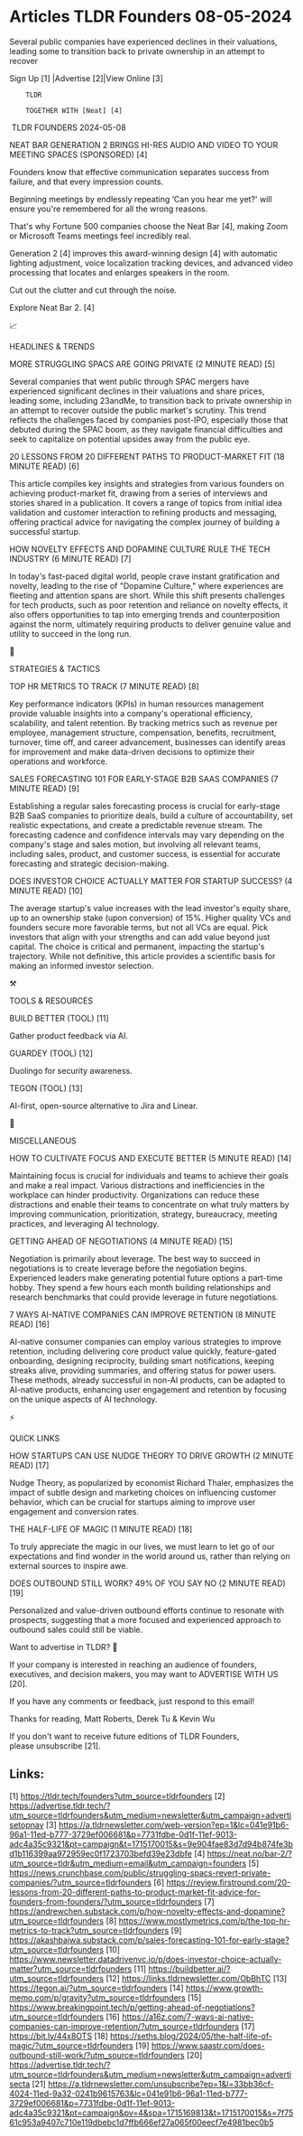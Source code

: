 # Articles TLDR Founders 08-05-2024

Several public companies have experienced declines in their
valuations, leading some to transition back to private ownership in an
attempt to recover  

 Sign Up [1] |Advertise [2]|View Online [3] 

		TLDR 

		TOGETHER WITH [Neat] [4]

 TLDR FOUNDERS 2024-05-08

 NEAT BAR GENERATION 2 BRINGS HI-RES AUDIO AND VIDEO TO YOUR MEETING
SPACES (SPONSORED) [4] 

 Founders know that effective communication separates success from
failure, and that every impression counts.

Beginning meetings by endlessly repeating ‘Can you hear me yet?'
will ensure you're remembered for all the wrong reasons.

That's why Fortune 500 companies choose the Neat Bar [4], making Zoom
or Microsoft Teams meetings feel incredibly real.

Generation 2 [4] improves this award-winning design [4] with automatic
lighting adjustment, voice localization tracking devices, and advanced
video processing that locates and enlarges speakers in the room.

Cut out the clutter and cut through the noise.

Explore Neat Bar 2. [4]

📈 

HEADLINES & TRENDS

 MORE STRUGGLING SPACS ARE GOING PRIVATE (2 MINUTE READ) [5] 

 Several companies that went public through SPAC mergers have
experienced significant declines in their valuations and share prices,
leading some, including 23andMe, to transition back to private
ownership in an attempt to recover outside the public market's
scrutiny. This trend reflects the challenges faced by companies
post-IPO, especially those that debuted during the SPAC boom, as they
navigate financial difficulties and seek to capitalize on potential
upsides away from the public eye. 

 20 LESSONS FROM 20 DIFFERENT PATHS TO PRODUCT-MARKET FIT (18 MINUTE
READ) [6] 

 This article compiles key insights and strategies from various
founders on achieving product-market fit, drawing from a series of
interviews and stories shared in a publication. It covers a range of
topics from initial idea validation and customer interaction to
refining products and messaging, offering practical advice for
navigating the complex journey of building a successful startup. 

 HOW NOVELTY EFFECTS AND DOPAMINE CULTURE RULE THE TECH INDUSTRY (6
MINUTE READ) [7] 

 In today's fast-paced digital world, people crave instant
gratification and novelty, leading to the rise of "Dopamine Culture,"
where experiences are fleeting and attention spans are short. While
this shift presents challenges for tech products, such as poor
retention and reliance on novelty effects, it also offers
opportunities to tap into emerging trends and counterposition against
the norm, ultimately requiring products to deliver genuine value and
utility to succeed in the long run. 

🧠 

STRATEGIES & TACTICS

 TOP HR METRICS TO TRACK (7 MINUTE READ) [8] 

 Key performance indicators (KPIs) in human resources management
provide valuable insights into a company's operational efficiency,
scalability, and talent retention. By tracking metrics such as revenue
per employee, management structure, compensation, benefits,
recruitment, turnover, time off, and career advancement, businesses
can identify areas for improvement and make data-driven decisions to
optimize their operations and workforce. 

 SALES FORECASTING 101 FOR EARLY-STAGE B2B SAAS COMPANIES (7 MINUTE
READ) [9] 

 Establishing a regular sales forecasting process is crucial for
early-stage B2B SaaS companies to prioritize deals, build a culture of
accountability, set realistic expectations, and create a predictable
revenue stream. The forecasting cadence and confidence intervals may
vary depending on the company's stage and sales motion, but involving
all relevant teams, including sales, product, and customer success, is
essential for accurate forecasting and strategic decision-making. 

 DOES INVESTOR CHOICE ACTUALLY MATTER FOR STARTUP SUCCESS? (4 MINUTE
READ) [10] 

 The average startup's value increases with the lead investor's equity
share, up to an ownership stake (upon conversion) of 15%. Higher
quality VCs and founders secure more favorable terms, but not all VCs
are equal. Pick investors that align with your strengths and can add
value beyond just capital. The choice is critical and permanent,
impacting the startup's trajectory. While not definitive, this article
provides a scientific basis for making an informed investor selection.


⚒️ 

TOOLS & RESOURCES

 BUILD BETTER (TOOL) [11] 

 Gather product feedback via AI. 

 GUARDEY (TOOL) [12] 

 Duolingo for security awareness. 

 TEGON (TOOL) [13] 

 AI-first, open-source alternative to Jira and Linear. 

🎁 

MISCELLANEOUS

 HOW TO CULTIVATE FOCUS AND EXECUTE BETTER (5 MINUTE READ) [14] 

 Maintaining focus is crucial for individuals and teams to achieve
their goals and make a real impact. Various distractions and
inefficiencies in the workplace can hinder productivity. Organizations
can reduce these distractions and enable their teams to concentrate on
what truly matters by improving communication, prioritization,
strategy, bureaucracy, meeting practices, and leveraging AI
technology. 

 GETTING AHEAD OF NEGOTIATIONS (4 MINUTE READ) [15] 

 Negotiation is primarily about leverage. The best way to succeed in
negotiations is to create leverage before the negotiation begins.
Experienced leaders make generating potential future options a
part-time hobby. They spend a few hours each month building
relationships and research benchmarks that could provide leverage in
future negotiations. 

 7 WAYS AI-NATIVE COMPANIES CAN IMPROVE RETENTION (8 MINUTE READ) [16]


 AI-native consumer companies can employ various strategies to improve
retention, including delivering core product value quickly,
feature-gated onboarding, designing reciprocity, building smart
notifications, keeping streaks alive, providing summaries, and
offering status for power users. These methods, already successful in
non-AI products, can be adapted to AI-native products, enhancing user
engagement and retention by focusing on the unique aspects of AI
technology. 

⚡ 

QUICK LINKS

 HOW STARTUPS CAN USE NUDGE THEORY TO DRIVE GROWTH (2 MINUTE READ)
[17] 

 Nudge Theory, as popularized by economist Richard Thaler, emphasizes
the impact of subtle design and marketing choices on influencing
customer behavior, which can be crucial for startups aiming to improve
user engagement and conversion rates. 

 THE HALF-LIFE OF MAGIC (1 MINUTE READ) [18] 

 To truly appreciate the magic in our lives, we must learn to let go
of our expectations and find wonder in the world around us, rather
than relying on external sources to inspire awe. 

 DOES OUTBOUND STILL WORK? 49% OF YOU SAY NO (2 MINUTE READ) [19] 

 Personalized and value-driven outbound efforts continue to resonate
with prospects, suggesting that a more focused and experienced
approach to outbound sales could still be viable. 

Want to advertise in TLDR? 📰

 If your company is interested in reaching an audience of founders,
executives, and decision makers, you may want to ADVERTISE WITH US
[20]. 

 If you have any comments or feedback, just respond to this email! 

Thanks for reading, 
Matt Roberts, Derek Tu & Kevin Wu 

If you don't want to receive future editions of TLDR Founders,
please unsubscribe [21]. 

 

Links:
------
[1] https://tldr.tech/founders?utm_source=tldrfounders
[2] https://advertise.tldr.tech/?utm_source=tldrfounders&utm_medium=newsletter&utm_campaign=advertisetopnav
[3] https://a.tldrnewsletter.com/web-version?ep=1&lc=041e91b6-96a1-11ed-b777-3729ef006681&p=7731fdbe-0d1f-11ef-9013-adc4a35c9321&pt=campaign&t=1715170015&s=9e904fae83d7d94b874fe3bd1b116399aa972959ec0f1723703befd39e23dbfe
[4] https://neat.no/bar-2/?utm_source=tldr&utm_medium=email&utm_campaign=founders
[5] https://news.crunchbase.com/public/struggling-spacs-revert-private-companies/?utm_source=tldrfounders
[6] https://review.firstround.com/20-lessons-from-20-different-paths-to-product-market-fit-advice-for-founders-from-founders/?utm_source=tldrfounders
[7] https://andrewchen.substack.com/p/how-novelty-effects-and-dopamine?utm_source=tldrfounders
[8] https://www.mostlymetrics.com/p/the-top-hr-metrics-to-track?utm_source=tldrfounders
[9] https://akashbajwa.substack.com/p/sales-forecasting-101-for-early-stage?utm_source=tldrfounders
[10] https://www.newsletter.datadrivenvc.io/p/does-investor-choice-actually-matter?utm_source=tldrfounders
[11] https://buildbetter.ai/?utm_source=tldrfounders
[12] https://links.tldrnewsletter.com/ObBhTC
[13] https://tegon.ai/?utm_source=tldrfounders
[14] https://www.growth-memo.com/p/gravity?utm_source=tldrfounders
[15] https://www.breakingpoint.tech/p/getting-ahead-of-negotiations?utm_source=tldrfounders
[16] https://a16z.com/7-ways-ai-native-companies-can-improve-retention/?utm_source=tldrfounders
[17] https://bit.ly/44x8OTS
[18] https://seths.blog/2024/05/the-half-life-of-magic/?utm_source=tldrfounders
[19] https://www.saastr.com/does-outbound-still-work/?utm_source=tldrfounders
[20] https://advertise.tldr.tech/?utm_source=tldrfounders&utm_medium=newsletter&utm_campaign=advertisecta
[21] https://a.tldrnewsletter.com/unsubscribe?ep=1&l=33bb36cf-4024-11ed-9a32-0241b9615763&lc=041e91b6-96a1-11ed-b777-3729ef006681&p=7731fdbe-0d1f-11ef-9013-adc4a35c9321&pt=campaign&pv=4&spa=1715169813&t=1715170015&s=7f7561c953a9407c710e119dbebc1d7ffb666ef27a065f00eecf7e4981bec0b5